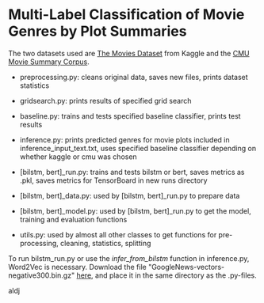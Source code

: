 # Multi-Label Classification of Movie Genres by Plot Summaries

The two datasets used are [The Movies Dataset](https://www.kaggle.com/datasets/rounakbanik/the-movies-dataset) from Kaggle 
and the [CMU Movie Summary Corpus](http://www.cs.cmu.edu/~ark/personas/).


- preprocessing.py: cleans original data, saves new files, prints dataset statistics

- gridsearch.py: prints results of specified grid search

- baseline.py: trains and tests specified baseline classifier, prints test results

- inference.py: prints predicted genres for movie plots included in inference_input_text.txt, 
	        uses specified baseline classifier depending on whether kaggle or cmu was chosen

- [bilstm, bert]_run.py: trains and tests bilstm or bert, saves metrics as .pkl, saves metrics for TensorBoard in new runs directory 

- [bilstm, bert]_data.py: used by [bilstm, bert]_run.py to prepare data

- [bilstm, bert]_model.py: used by [bilstm, bert]_run.py to get the model, training and evaluation functions 

- utils.py: used by almost all other classes to get functions for pre-processing, cleaning, statistics, splitting



To run bilstm_run.py or use the *infer_from_bilstm* function in inference.py, Word2Vec is necessary.
Download the file "GoogleNews-vectors-negative300.bin.gz" [here](https://code.google.com/archive/p/word2vec/), 
and place it in the same directory as the .py-files.








 
	






aldj